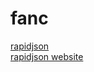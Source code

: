 # fanc


[rapidjson](https://github.com/miloyip/rapidjson)  
[rapidjson website](http://rapidjson.org)
